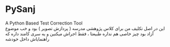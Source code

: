 # PySanj
A Python Based Test Correction Tool
</br>
این در اصل تکلیف من برای کلاس پژوهشی مدرسه ( پردازش تصویر ) بود و خب موضوع آزاد بود
چیز خاصی هم نداره طبیعتا ، فقط اجراش میکنین و یه سری کامند داره که راهنمایاش داخل خودشه
